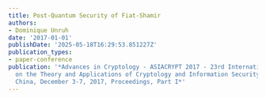```yaml
---
title: Post-Quantum Security of Fiat-Shamir
authors:
- Dominique Unruh
date: '2017-01-01'
publishDate: '2025-05-18T16:29:53.851227Z'
publication_types:
- paper-conference
publication: '*Advances in Cryptology - ASIACRYPT 2017 - 23rd International Conference
  on the Theory and Applications of Cryptology and Information Security, Hong Kong,
  China, December 3-7, 2017, Proceedings, Part I*'
---
```

